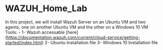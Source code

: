 # WAZUH_Home_Lab

In this project, we will install Wazuh Server on an Ubuntu VM and two agents, one on another Ubuntu VM and the other on a Windows 10 VM
Tools: -
1- Wazuh accessable [here] (https://documentation.wazuh.com/current/cloud-service/getting-started/index.html) 
2- Ubuntu Installation file
3- Windows 10 Installation file
